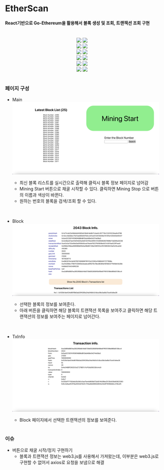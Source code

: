 # EtherScan

#### React기반으로 Go-Ethereum을 활용해서 블록 생성 및 조회, 트랜잭션 조회 구현

#

<div align="center">
<img src="https://img.shields.io/badge/react-61DAFB?style=for-the-badge&logo=react&logoColor=black">
<img src="https://img.shields.io/badge/react_redux-764ABC?style=for-the-badge&logo=redux&logoColor=black">
</div>
<div align="center">
<img src="https://img.shields.io/badge/thunk-339933?style=for-the-badge&logo=node.js&logoColor=black">
<img src="https://img.shields.io/badge/react_router-CA4245?style=for-the-badge&logo=reactrouter&logoColor=black">
</div>
<div align="center">
<img src="https://img.shields.io/badge/styled_components-DB7093?style=for-the-badge&logo=styledcomponents&logoColor=black">
<img src="https://img.shields.io/badge/axios-5A29E4?style=for-the-badge&logo=axios&logoColor=black">
</div>
<div align="center">
<img src="https://img.shields.io/badge/express-000000?style=for-the-badge&logo=express&logoColor=white">
<img src="https://img.shields.io/badge/mysql2-4479A1?style=for-the-badge&logo=mysql&logoColor=black">
</div>
<div align="center">
<img src="https://img.shields.io/badge/sequelize-52B0E7?style=for-the-badge&logo=sequelize&logoColor=black">
<img src="https://img.shields.io/badge/web3.js-F16822?style=for-the-badge&logo=web3.js&logoColor=black">
</div>
<div align="center">
<img src="https://img.shields.io/badge/cors-339933?style=for-the-badge&logo=node.js&logoColor=black">
<img src="https://img.shields.io/badge/dotenv-ECD53F?style=for-the-badge&logo=dotenv&logoColor=black">
</div>

#

### 페이지 구성

-   Main
    ![MainPage](https://raw.githubusercontent.com/Poltia/EtherSacn/main/imgs/Main.png)

    -   최신 블록 리스트를 실시간으로 출력해 클릭시 블록 정보 페이지로 넘어감
    -   Mining Start 버튼으로 채굴 시작할 수 있다. 클릭하면 Mining Stop 으로 버튼의 이름과 색상이 바뀐다.
    -   원하는 번호의 블록을 검색/조회 할 수 있다.
        <br/>
        <br/>
        <br/>

-   Block
    ![BlockPage](https://raw.githubusercontent.com/Poltia/EtherSacn/main/imgs/Block.png)

    -   선택한 블록의 정보를 보여준다.
    -   아래 버튼을 클릭하면 해당 블록의 트랜잭션 목록을 보여주고 클릭하면 해당 트랜잭션의 정보를 보여주는 페이지로 넘어간다.
        <br/>
        <br/>
        <br/>

-   TxInfo
    ![TxInfoPage](https://raw.githubusercontent.com/Poltia/EtherSacn/main/imgs/TxInfo.png)
    -   Block 페이지에서 선택한 트랜잭션의 정보를 보여준다.

#

### 이슈

-   버튼으로 채굴 시작/정지 구현하기
    -   블록과 트랜잭션 정보는 web3.js를 사용해서 가져왔는데, 이부분은 web3.js로 구현할 수 없어서
        axios로 요청을 보냄으로 해결
